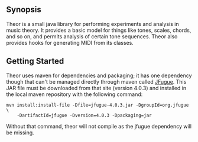 ## Synopsis

Theor is a small java library for performing experiments and analysis in 
music theory.  It provides a basic model for things like tones, scales, chords,
and so on, and permits analysis of certain tone sequences.  Theor also provides
hooks for generating MIDI from its classes.

## Getting Started

Theor uses maven for dependencies and packaging; it has one dependency though that can't be
managed directly through maven called [JFugue](http://www.jfugue.org/).   This JAR file must
be downloaded from that site (version 4.0.3) and installed in the local maven repository with
the following command:

	mvn install:install-file -Dfile=jfugue-4.0.3.jar -DgroupId=org.jfugue \
	    -DartifactId=jfugue -Dversion=4.0.3 -Dpackaging=jar
	
Without that command, theor will not compile as the jfugue dependency will be missing.